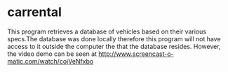 # carrental
This program retrieves a database of vehicles based on their various specs.The database was done locally therefore this program will not have access to it outside the computer the that the database resides. However, the video demo can be seen at http://www.screencast-o-matic.com/watch/cojVeNfxbo
